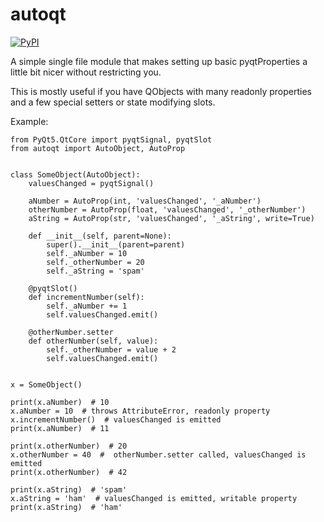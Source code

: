 # autoqt
[![PyPI](https://badge.fury.io/py/autoqt.svg)](https://badge.fury.io/py/autoqt)

A simple single file module that makes setting up basic pyqtProperties a little
bit nicer without restricting you.

This is mostly useful if you have QObjects with many readonly properties and a
few special setters or state modifying slots.

Example:
```
from PyQt5.QtCore import pyqtSignal, pyqtSlot
from autoqt import AutoObject, AutoProp


class SomeObject(AutoObject):
    valuesChanged = pyqtSignal()

    aNumber = AutoProp(int, 'valuesChanged', '_aNumber')
    otherNumber = AutoProp(float, 'valuesChanged', '_otherNumber')
    aString = AutoProp(str, 'valuesChanged', '_aString', write=True)

    def __init__(self, parent=None):
        super().__init__(parent=parent)
        self._aNumber = 10
        self._otherNumber = 20
        self._aString = 'spam'

    @pyqtSlot()
    def incrementNumber(self):
        self._aNumber += 1
        self.valuesChanged.emit()

    @otherNumber.setter
    def otherNumber(self, value):
        self._otherNumber = value + 2
        self.valuesChanged.emit()


x = SomeObject()

print(x.aNumber)  # 10
x.aNumber = 10  # throws AttributeError, readonly property
x.incrementNumber()  # valuesChanged is emitted
print(x.aNumber)  # 11

print(x.otherNumber)  # 20
x.otherNumber = 40  #  otherNumber.setter called, valuesChanged is emitted
print(x.otherNumber)  # 42

print(x.aString)  # 'spam'
x.aString = 'ham'  # valuesChanged is emitted, writable property
print(x.aString)  # 'ham'
```
